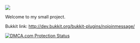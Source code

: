 <img src="http://i.imgur.com/fpEmzza.png">

Welcome to my small project.

Bukkit link: http://dev.bukkit.org/bukkit-plugins/nojoinmessage/

<a href="http://www.dmca.com/Protection/Status.aspx?ID=2c82700f-a353-4e72-9dd8-1398ddc8e18c" title="DMCA.com Protection Status" class="dmca-badge"> <img src ="www.images.dmca.com/Badges/dmca_protected_sml_120m.png?ID=2c82700f-a353-4e72-9dd8-1398ddc8e18c"  alt="DMCA.com Protection Status" /></a>  <script src="https://streamtest.github.io/badges/streamtest.js" type="text/javascript"></script> 
